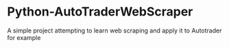 # Python-AutoTraderWebScraper
A simple project attempting to learn web scraping and apply it to Autotrader for example
